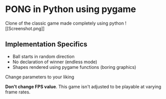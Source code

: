 # PONG in Python using pygame
Clone of the classic game made completely using python
![[Screenshot.png]]

## Implementation Specifics
- Ball starts in random direction
- No declaration of winner (endless mode)
- Shapes rendered using pygame functions (boring graphics)

Change parameters to your liking

**Don't change FPS value**. This game isn't adjusted to be playable at varying frame rates.
